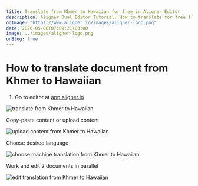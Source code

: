 ```yaml
---
title: Translate from Khmer to Hawaiian for free in Aligner Editor
description: Aligner Dual Editor Tutorial. How to translate for free from Khmer to Hawaiian. Aligner is multilingual document management platform. 
ogImage: "https://www.aligner.io/images/aligner-logo.png"
date: 2020-05-06T07:09:21+03:00
image: ../images/aligner-logo.png
onBlog: true
---
```


# How to translate document from Khmer to Hawaiian

1. Go to editor at [app.aligner.io](https://app.aligner.io "Aligner App web page")

![translate from Khmer to Hawaiian](../aligner-blank-editor.png "translate from Khmer to Hawaiian")

Copy-paste content or upload content

![upload content from Khmer to Hawaiian](../aligner-uploaded-document.png "upload content from Khmer to Hawaiian")

Choose desired language

![choose machine translation from Khmer to Hawaiian](../aligner-language-dropdown.png "choose machine translation from Khmer to Hawaiian")

Work and edit 2 documents in parallel

![edit translation from Khmer to Hawaiian](../aligner-double-sitded-editor.png "edit translation from Khmer to Hawaiian")


